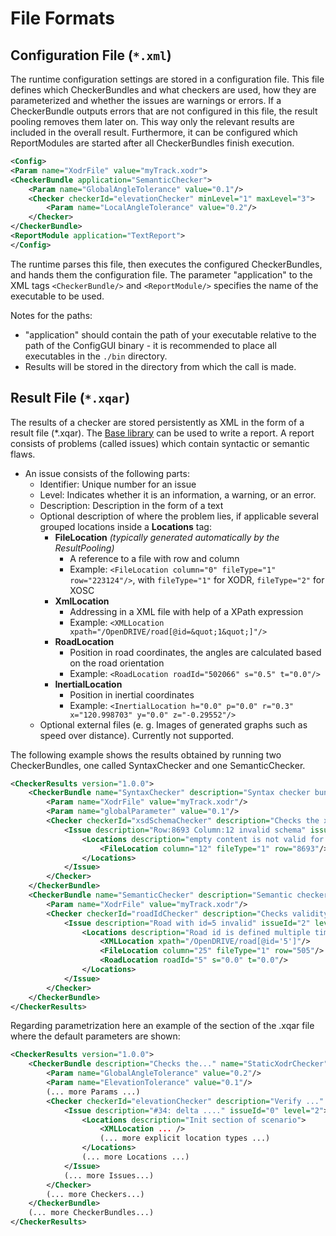 <!---
Copyright 2023 CARIAD SE.
 
This Source Code Form is subject to the terms of the Mozilla
Public License, v. 2.0. If a copy of the MPL was not distributed
with this file, You can obtain one at https://mozilla.org/MPL/2.0/.
-->

# File Formats

## Configuration File (`*.xml`)

The runtime configuration settings are stored in a configuration file. This
file defines which CheckerBundles and what checkers are used, how they are
parameterized and whether the issues are warnings or errors. If a CheckerBundle
outputs errors that are not configured in this file, the result pooling removes
them later on. This way only the relevant results are included in the overall
result. Furthermore, it can be configured which ReportModules are started after
all CheckerBundles finish execution.

```xml
<Config>
<Param name="XodrFile" value="myTrack.xodr">
<CheckerBundle application="SemanticChecker">
    <Param name="GlobalAngleTolerance" value="0.1"/>
    <Checker checkerId="elevationChecker" minLevel="1" maxLevel="3">
        <Param name="LocalAngleTolerance" value="0.2"/>
    </Checker>
</CheckerBundle>
<ReportModule application="TextReport">
</Config>
```

The runtime parses this file, then executes the configured CheckerBundles, and
hands them the configuration file. The parameter "application" to the XML tags
`<CheckerBundle/>` and `<ReportModule/>` specifies the name of the executable
to be used.

Notes for the paths:

- "application" should contain the path of your executable relative to the path
  of the ConfigGUI binary - it is recommended to place all executables in the
  `./bin` directory.
- Results will be stored in the directory from which the call is made.

## Result File (`*.xqar`)

The results of a checker are stored persistently as XML in the form of a result
file (*.xqar). The [Base library](cpp_base_library.md) can be used to write a
report. A report consists of problems (called issues) which contain syntactic
or semantic flaws.

- An issue consists of the following parts:
  - Identifier: Unique number for an issue
  - Level: Indicates whether it is an information, a warning, or an error.
  - Description: Description in the form of a text
  - Optional description of where the problem lies, if applicable several
    grouped locations inside a **Locations** tag:
    - **FileLocation** _(typically generated automatically by the
      ResultPooling)_
      - A reference to a file with row and column
      - Example: `<FileLocation column="0" fileType="1" row="223124"/>`, with
        `fileType="1"` for XODR, `fileType="2"` for XOSC
    - **XmlLocation**
      - Addressing in a XML file with help of a XPath expression
      - Example: `<XMLLocation xpath="/OpenDRIVE/road[@id=&quot;1&quot;]"/>`
    - **RoadLocation**
      - Position in road coordinates, the angles are calculated based on the
        road orientation
      - Example: `<RoadLocation roadId="502066" s="0.5" t="0.0"/>`
    - **InertialLocation**
      - Position in inertial coordinates
      - Example: `<InertialLocation h="0.0" p="0.0" r="0.3" x="120.998703"
        y="0.0" z="-0.29552"/>`
  - Optional external files (e. g. Images of generated graphs such as speed
    over distance). Currently not supported.

The following example shows the results obtained by running two CheckerBundles,
one called SyntaxChecker and one SemanticChecker.

```xml
<CheckerResults version="1.0.0">
    <CheckerBundle name="SyntaxChecker" description="Syntax checker bundle" summary="Found 1 incident" build_date="23.05.2019" version="1.0">
        <Param name="XodrFile" value="myTrack.xodr"/>
        <Param name="globalParameter" value="0.1"/>
        <Checker checkerId="xsdSchemaChecker" description="Checks the xsd validity"  summary="Found 1 issue">
            <Issue description="Row:8693 Column:12 invalid schema" issueId="1" level="1">
                <Locations description="empty content is not valid for content model '(lane+,userData*,include*)'">
                    <FileLocation column="12" fileType="1" row="8693"/>
                </Locations>
            </Issue>
        </Checker>
    </CheckerBundle>
    <CheckerBundle name="SemanticChecker" description="Semantic checker bundle" summary="Found some incidents" build_date="23.05.2019" version="1.0">    
        <Param name="XodrFile" value="myTrack.xodr"/>
        <Checker checkerId="roadIdChecker" description="Checks validity of the roadIds"  summary="Found 1 issue">     
            <Issue description="Road with id=5 invalid" issueId="2" level="1">
                <Locations description="Road id is defined multiple times">
                    <XMLLocation xpath="/OpenDRIVE/road[@id='5']"/>
                    <FileLocation column="25" fileType="1" row="505"/>
                    <RoadLocation roadId="5" s="0.0" t="0.0"/>
                </Locations>
            </Issue>
        </Checker>
    </CheckerBundle>
</CheckerResults>
```

Regarding parametrization here an example of the section of the .xqar file
where the default parameters are shown:

```xml
<CheckerResults version="1.0.0">
    <CheckerBundle description="Checks the..." name="StaticXodrChecker" summary="173 issues...."> <!-- attribute file deleted! -->
        <Param name="GlobalAngleTolerance" value="0.2"/>
        <Param name="ElevationTolerance" value="0.1"/>
        (... more Params ...)
        <Checker checkerId="elevationChecker" description="Verify ..." summary="68 issues found...">
            <Issue description="#34: delta ...." issueId="0" level="2">
                <Locations description="Init section of scenario">
                    <XMLLocation ... />
                    (... more explicit location types ...)
                </Locations>
                (... more Locations ...)
            </Issue>
            (... more Issues...)
        </Checker>
        (... more Checkers...)
    </CheckerBundle>
    (... more CheckerBundles...)
</CheckerResults>
```

